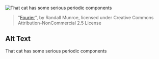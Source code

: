 ![That cat has some serious periodic components](https://imgs.xkcd.com/comics/fourier.jpg)
> "[Fourier](https://xkcd.com/26/)", by Randall Munroe, licensed under Creative Commons Attribution-NonCommercial 2.5 License

## Alt Text
That cat has some serious periodic components
